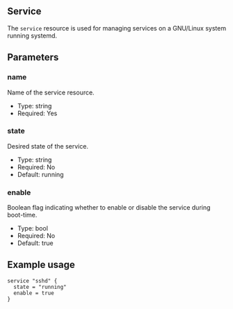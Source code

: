 ## Service

The `service` resource is used for managing services on a GNU/Linux
system running systemd.

## Parameters

### name

Name of the service resource.

* Type: string
* Required: Yes

### state

Desired state of the service.

* Type: string
* Required: No
* Default: running

### enable

Boolean flag indicating whether to enable or disable the service
during boot-time.

* Type: bool
* Required: No
* Default: true

## Example usage

```hcl
service "sshd" {
  state = "running"
  enable = true
}
```

